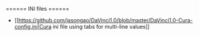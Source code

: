 ====== INI files ======
* [[https://github.com/jasongao/DaVinci1.0/blob/master/DaVinci1.0-Cura-config.ini|Cura ini file using tabs for multi-line values]]